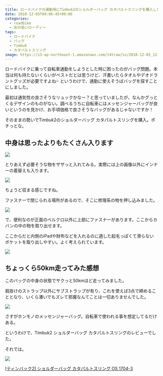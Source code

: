 ```yaml
---
title: ロードバイクの通勤用にTimbuk2のショルダーバッグ カタパルトスリングを購入したのでレビュー
date: 2018-12-05T09:06:45+09:00
categories:
  - roadbike
  - 志の低いローディー
tags:
  - ロードバイク
  - バッグ
  - Timbuk
  - カタパルトスリング
image: https://s3-ap-northeast-1.amazonaws.com/t4traw/ss/2018-12-05_12-02-51.png
---
```

ロードバイクに乗って自転車通勤をしようとした時に困ったのがバッグ問題。本当は何も持たないくらいがベストだとは思うけど、汗書いたらタオルやデオドラントグッズが必要ですよね💦 というわけで、通勤に使えそうばバッグを探すことにしました。

<!--more-->

最初は通気性の良さそうなリュックかなー？と思っていましたが、なんかグっとくるデザインのものがない。調べるうちに自転車にはメッセンジャーバッグが良いというのを見かけ、お手頃価格で良さそうなバッグがあるじゃないですか！

そのままの勢いでTimbuk2のショルダーバッグ カタパルトスリングを購入。ポチっとな。

## 中身は思ったよりもたくさん入ります

![](https://s3-ap-northeast-1.amazonaws.com/t4traw/ss/2018-12-05_15-18-16.png)

とりあえず必要そうな物をザザっと入れてみる。実際には上の画像以外にインナーの着替えも入ります。

![](https://s3-ap-northeast-1.amazonaws.com/t4traw/ss/2018-12-05_15-20-16.png)

ちょうど収まる感じですね。

ファスナーで閉じられる場所があるので、そこに修理系の物を押し込みました。

![](https://s3-ap-northeast-1.amazonaws.com/t4traw/ss/2018-12-05_15-22-22.png)

で、便利なのが正面のベルクロ以外に上部にファスナーがあります。ここからカバンの中の物を取り出せます。

ここからだと内側のiPadや財布などを入れるのに適した起毛っぽくて滑らないポケットを取り出しやすい。よく考えられています。

![](https://s3-ap-northeast-1.amazonaws.com/t4traw/ss/2018-12-05_15-25-13.png)

## ちょっくら50km走ってみた感想

このバッグの中身の状態でサクっと50kmほど走ってみました。

肩掛けのストラップ以外にサブストラップが有り、これを使えば3点で締めることとなり、いくら漕いでもズレて邪魔なんてことは一切ありませんでした。

![](https://s3-ap-northeast-1.amazonaws.com/t4traw/ss/2018-12-06_09-10-51.png)

さすがホンモノのメッセンジャーバッグ。自転車で使われる事を想定してるだけある。

というわけで、Timbuk2 ショルダーバッグ カタパルトスリングのレビューでした。

それでは。

<div class="amazfy">
<a href="https://amzn.to/2KZemxA" class="amazfy">
<img src="https://images-fe.ssl-images-amazon.com/images/I/411UEaVqGuL._SL250_.jpg">
<p>[ティンバック2] ショルダーバッグ カタパルトスリング OS 1704-3</p>
</a>
</div>